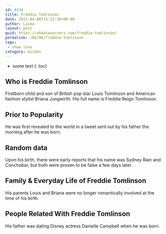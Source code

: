 ```yaml
---
id: 4134
title: Freddie Tomlinson
date: 2021-04-06T15:12:39+00:00
author: Laima
layout: post
guid: https://ukdataservers.com/freddie-tomlinson/
permalink: /04/06/freddie-tomlinson
tags:
 - show love
category: Guides
---
```


* some text
{: toc}


## Who is Freddie Tomlinson
                  
                  
                  
Firstborn child and son of British pop star Louis Tomlinson and American fashion stylist Briana Jungwirth. His full name is Freddie Reign Tomlinson.
                  
              
            
              
            
                
                
                
## Prior to Popularity
                  
                  
                  
He was first revealed to the world in a tweet sent out by his father the morning after he was born.
                  
              
            
              
            
                
                
                
## Random data
                  
                  
                  
Upon his birth, there were early reports that his name was Sydney Rain and Conchobar, but both were proven to be false a few days later.
                  
              
            
              
            
                
                
                
## Family & Everyday Life of Freddie Tomlinson
                  
                  
                  
His parents Louis and Briana were no longer romantically involved at the time of his birth.
                  
              
            
              
            
                
                
                
## People Related With Freddie Tomlinson
                  
                  
                  
His father was dating Disney actress Danielle Campbell when he was born.
                  
              
            
              
            
                
              
            
              
              
            
            
              
            
          
          
          